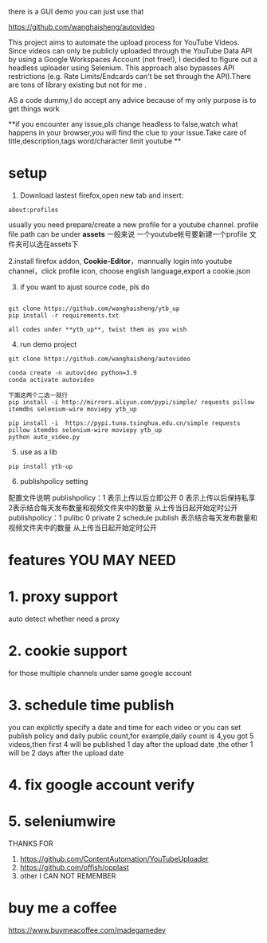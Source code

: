 there is a GUI demo you can just use that

https://github.com/wanghaisheng/autovideo

This project aims to automate the upload process for YouTube Videos. Since videos can only be publicly uploaded through the YouTube Data API by using a Google Workspaces Account (not free!), I decided to figure out a headless uploader using Selenium. This approach also bypasses API restrictions (e.g. Rate Limits/Endcards can't be set through the API).There are tons of library existing  but not for me .

AS a code dummy,I do accept any advice because of my only purpose is to get things work


**if you encounter any issue,pls change headless to false,watch what happens in your browser,you will find the clue to your issue.Take care of title,description,tags word/character limit youtube **

# setup 

1. Download lastest firefox,open new tab and insert:    
```
about:profiles
```

usually  you need prepare/create a new profile for a youtube channel. profile file path can be under **assets**
一般来说 一个youtube帐号要新建一个profile
文件夹可以选在assets下

2.install firefox addon, **Cookie-Editor**，mannually login into youtube channel，click profile icon, choose english language,export a  cookie.json 


3. if you want to ajust source code, pls do    
```

git clone https://github.com/wanghaisheng/ytb_up
pip install -r requirements.txt

all codes under **ytb_up**, twist them as you wish

```
4. run demo project
```
git clone https://github.com/wanghaisheng/autovideo

conda create -n autovideo python=3.9
conda activate autovideo

下面这两个二选一就行
pip install -i http://mirrors.aliyun.com/pypi/simple/ requests pillow itemdbs selenium-wire moviepy ytb_up

pip install -i  https://pypi.tuna.tsinghua.edu.cn/simple requests pillow itemdbs selenium-wire moviepy ytb_up
python auto_video.py
```
5. use as a lib
```
pip install ytb-up
```

6. publishpolicy setting


配置文件说明 
publishpolicy：1 表示上传以后立即公开  0 表示上传以后保持私享 2表示结合每天发布数量和视频文件夹中的数量 从上传当日起开始定时公开    
publishpolicy：1 pulibc   0 private 2 schedule publish 表示结合每天发布数量和视频文件夹中的数量 从上传当日起开始定时公开



# features YOU MAY NEED

# 1. proxy support
auto detect whether need a proxy 

# 2. cookie support
for those multiple channels under same google account

# 3. schedule time publish

you can explictly specify a date and time for each video or you can set publish policy and daily public count,for example,daily count is 4,you got 5 videos,then first 4 will be published 1 day after the upload date ,the other 1 will be 2 days after the upload date
# 4. fix google account verify

# 5. seleniumwire

THANKS FOR 
1. https://github.com/ContentAutomation/YouTubeUploader
2. https://github.com/offish/opplast
3. other I CAN NOT REMEMBER


# buy me a coffee

https://www.buymeacoffee.com/madegamedev

